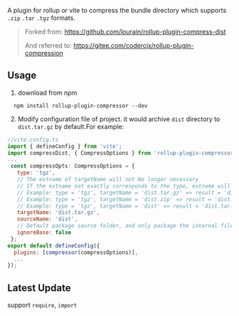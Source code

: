 A plugin for rollup or vite to compress the bundle directory which supports `.zip` `.tar` `.tgz` formats.

> Forked from: https://github.com/lourain/rollup-plugin-compress-dist
> 
> And referred to: https://gitee.com/codercjx/rollup-plugin-compression

## Usage

  1. download from npm
  ```
    npm install rollup-plugin-compressor --dev
  ```
  2. Modify configuration file of project. it would archive `dist` directory to `dist.tar.gz` by default.For example: 
  ```javascript
  //vite.config.ts
  import { defineConfig } from 'vite';
  import compressDist, { CompressOptions } from 'rollup-plugin-compressor';
  ...
   const compressOpts: CompressOptions = {
     type: 'tgz',
     // The extname of targetName will not No longer necessary
     // If the extname not exactly corresponds to the type, extname will up to the type
     // Example: type = 'tgz', targetName = 'dist.tar.gz' => result = 'dist.tar.gz'
     // Example: type = 'tgz', targetName = 'dist.zip' => result = 'dist.zip.tar.gz'
     // Example: type = 'tgz', targetName = 'dist' => result = 'dist.tar.gz'
     targetName: 'dist.tar.gz',
     sourceName: 'dist',
     // Default package source folder, and only package the internal files if ignoreBase is true
     ignoreBase: false
   };
  export default defineConfig({
    plugins: [compressor(compressOptions)],
    ...
  });
  
  ```

## Latest Update

support `require`, `import`